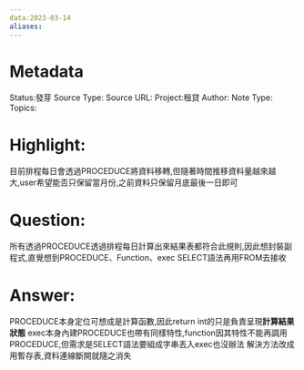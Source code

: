 ```yaml
---
data:2023-03-14
aliases:
---
```

# Metadata
Status:發芽
Source Type:
Source URL:
Project:租貸
Author:
Note Type:
Topics:


# Highlight:
目前排程每日會透過PROCEDUCE將資料移轉,但隨著時間推移資料量越來越大,user希望能否只保留當月份,之前資料只保留月底最後一日即可
# Question:
所有透過PROCEDUCE透過排程每日計算出來結果表都符合此規則,因此想封裝副程式,直覺想到PROCEDUCE、Function、exec SELECT語法再用FROM去接收
# Answer:
PROCEDUCE本身定位可想成是計算函數,因此return int的只是負責呈現**計算結果狀態**
exec本身內建PROCEDUCE也帶有同樣特性,function因其特性不能再調用PROCEDUCE,但需求是SELECT語法要組成字串丟入exec也沒辦法
解決方法改成用暫存表,資料連線斷開就隨之消失




